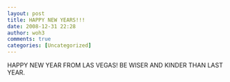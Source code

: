 ```yaml
---
layout: post
title: HAPPY NEW YEARS!!!
date: 2008-12-31 22:28
author: woh3
comments: true
categories: [Uncategorized]
---
```

HAPPY NEW YEAR FROM LAS VEGAS!
BE WISER AND KINDER THAN LAST YEAR.
